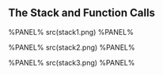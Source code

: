 ## The Stack and Function Calls

%PANEL%
src(stack1.png)
%PANEL%

%PANEL%
src(stack2.png)
%PANEL%

%PANEL%
src(stack3.png)
%PANEL%